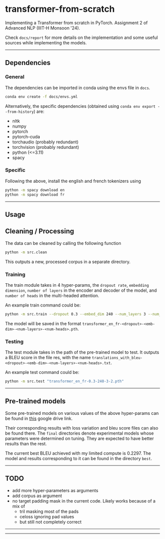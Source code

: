 # transformer-from-scratch
Implementing a Transformer from scratch in PyTorch. Assignment 2 of Advanced NLP (IIIT-H Monsoon '24). 

Check `docs/report` for more details on the implementation and some useful sources while implementing the models. 
___
## Dependencies
### General
The dependencies can be imported in conda using the envs file in `docs`. 
```sh
conda env create -f docs/envs.yml
```

Alternatively, the specific dependencies (obtained using `conda env export --from-history`) are:
- nltk
- numpy
- pytorch
- pytorch-cuda
- torchaudio (probably redundant)
- torchvision (probably redundant)
- python (<=3.11)
- spacy

### Specific

Following the above, install the english and french tokenizers using
```sh
python -m spacy download en
python -m spacy download fr
```
___
## Usage
## Cleaning / Processing
The data can be cleaned by calling the following function
```sh
python -m src.clean
```
This outputs a new, processed corpus in a separate directory. 

### Training
The train module takes in 4 hyper-params, the `dropout rate`, `embedding dimension`, `number of layers` in the encoder and decoder of the model, and `number of heads` in the multi-headed attention. 

An example train command could be:
```sh
python -m src.train --dropout 0.3 --embed_dim 240 --num_layers 3 --num_heads 2
```
The model will be saved in the format `transformer_en_fr-<dropout>-<emb-dim>-<num-layers>-<num-heads>.pth`. 

### Testing
The test module takes in the path of the pre-trained model to test. It outputs a BLEU score in the file res, with the name `translations_with_bleu-<dropout>-<emb-dim>-<num-layers>-<num-heads>.txt`. 

An example test command could be:
```sh
python -m src.test "transformer_en_fr-0.3-240-3-2.pth"
```
___
## Pre-trained models
Some pre-trained models on various values of the above hyper-params can be found in [this](https://drive.google.com/drive/folders/1b8qnuLzz-PF50hJpnwir4tJ5jSFRlZSX?usp=sharing) google drive link. 

Their corresponding results with loss variation and bleu score files can also be found there. 
The `final` directories denote experimental models whose parameters were determined on tuning. They are expected to have better results than the rest. 

The current best BLEU achieved with my limited compute is 0.2297. The model and results corresponding to it can be found in the directory `best`. 
___
## TODO
- add more hyper-parameters as arguments
- add corpus as argument
- no target padding mask in the current code. Likely works because of a mix of
  - tril masking most of the pads
  - celoss ignoring pad values
  - but still not completely correct
___
___
